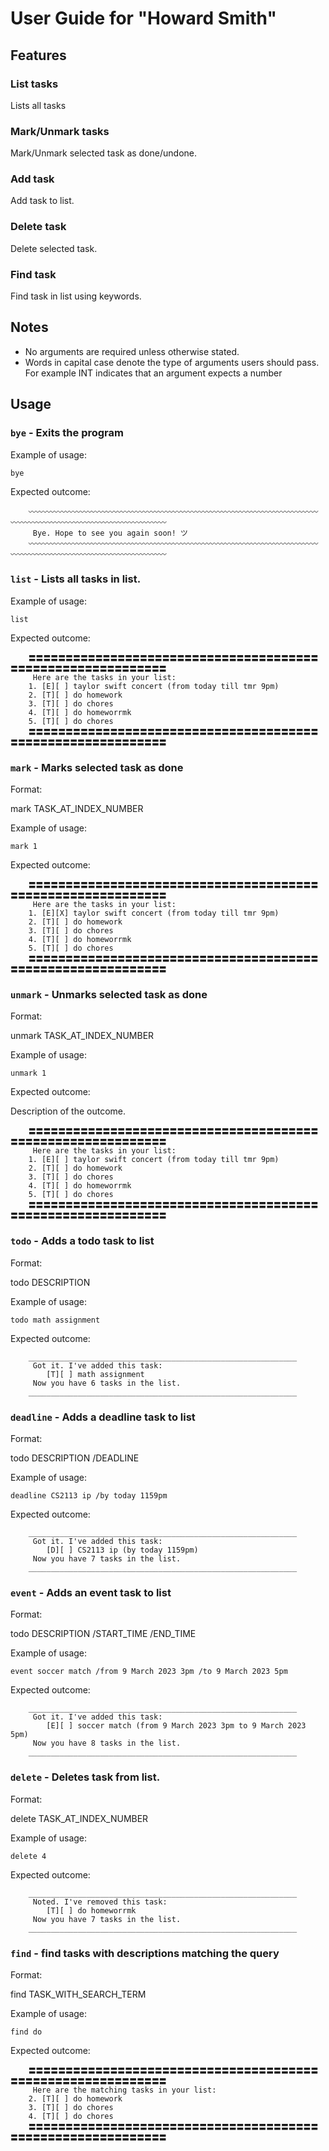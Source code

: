# User Guide for "Howard Smith"

## Features 

### List tasks

Lists all tasks

### Mark/Unmark tasks

Mark/Unmark selected task as done/undone.

### Add task

Add task to list.

### Delete task

Delete selected task.

### Find task

Find task in list using keywords.

## Notes
* No arguments are required unless otherwise stated.
* Words in capital case denote the type of arguments users should pass. For example INT indicates that an argument expects a number

## Usage

### `bye` - Exits the program

Example of usage: 

`bye`

Expected outcome:

```
	〰〰〰〰〰〰〰〰〰〰〰〰〰〰〰〰〰〰〰〰〰〰〰〰〰〰〰〰〰〰〰〰〰〰〰〰〰〰〰〰〰〰〰〰〰〰〰〰〰〰〰〰〰〰〰〰〰〰〰〰
	 Bye. Hope to see you again soon! ツ
	〰〰〰〰〰〰〰〰〰〰〰〰〰〰〰〰〰〰〰〰〰〰〰〰〰〰〰〰〰〰〰〰〰〰〰〰〰〰〰〰〰〰〰〰〰〰〰〰〰〰〰〰〰〰〰〰〰〰〰〰
```
### `list` - Lists all tasks in list.

Example of usage:

`list`

Expected outcome:

```
	〓〓〓〓〓〓〓〓〓〓〓〓〓〓〓〓〓〓〓〓〓〓〓〓〓〓〓〓〓〓〓〓〓〓〓〓〓〓〓〓〓〓〓〓〓〓〓〓〓〓〓〓〓〓〓〓〓〓〓〓
	 Here are the tasks in your list:
 	1. [E][ ] taylor swift concert (from today till tmr 9pm)
 	2. [T][ ] do homework
 	3. [T][ ] do chores
 	4. [T][ ] do homeworrmk
 	5. [T][ ] do chores
	〓〓〓〓〓〓〓〓〓〓〓〓〓〓〓〓〓〓〓〓〓〓〓〓〓〓〓〓〓〓〓〓〓〓〓〓〓〓〓〓〓〓〓〓〓〓〓〓〓〓〓〓〓〓〓〓〓〓〓〓
```
### `mark` - Marks selected task as done

Format:

mark TASK_AT_INDEX_NUMBER

Example of usage:

`mark 1`

Expected outcome:

```
	〓〓〓〓〓〓〓〓〓〓〓〓〓〓〓〓〓〓〓〓〓〓〓〓〓〓〓〓〓〓〓〓〓〓〓〓〓〓〓〓〓〓〓〓〓〓〓〓〓〓〓〓〓〓〓〓〓〓〓〓
	 Here are the tasks in your list:
 	1. [E][X] taylor swift concert (from today till tmr 9pm)
 	2. [T][ ] do homework
 	3. [T][ ] do chores
 	4. [T][ ] do homeworrmk
 	5. [T][ ] do chores
	〓〓〓〓〓〓〓〓〓〓〓〓〓〓〓〓〓〓〓〓〓〓〓〓〓〓〓〓〓〓〓〓〓〓〓〓〓〓〓〓〓〓〓〓〓〓〓〓〓〓〓〓〓〓〓〓〓〓〓〓
```
### `unmark` - Unmarks selected task as done

Format:

unmark TASK_AT_INDEX_NUMBER

Example of usage:

`unmark 1`

Expected outcome:

Description of the outcome.

```
	〓〓〓〓〓〓〓〓〓〓〓〓〓〓〓〓〓〓〓〓〓〓〓〓〓〓〓〓〓〓〓〓〓〓〓〓〓〓〓〓〓〓〓〓〓〓〓〓〓〓〓〓〓〓〓〓〓〓〓〓
	 Here are the tasks in your list:
 	1. [E][ ] taylor swift concert (from today till tmr 9pm)
 	2. [T][ ] do homework
 	3. [T][ ] do chores
 	4. [T][ ] do homeworrmk
 	5. [T][ ] do chores
	〓〓〓〓〓〓〓〓〓〓〓〓〓〓〓〓〓〓〓〓〓〓〓〓〓〓〓〓〓〓〓〓〓〓〓〓〓〓〓〓〓〓〓〓〓〓〓〓〓〓〓〓〓〓〓〓〓〓〓〓
```
### `todo` - Adds a todo task to list

Format:

todo DESCRIPTION

Example of usage:

`todo math assignment`

Expected outcome:

```
	____________________________________________________________
	 Got it. I've added this task:
		[T][ ] math assignment
	 Now you have 6 tasks in the list.
	____________________________________________________________
```
### `deadline` - Adds a deadline task to list

Format:

todo DESCRIPTION /DEADLINE

Example of usage:

`deadline CS2113 ip /by today 1159pm`

Expected outcome:

```
	____________________________________________________________
	 Got it. I've added this task:
		[D][ ] CS2113 ip (by today 1159pm)
	 Now you have 7 tasks in the list.
	____________________________________________________________
```
### `event` - Adds an event task to list

Format:

todo DESCRIPTION /START_TIME /END_TIME

Example of usage:

`event soccer match /from 9 March 2023 3pm /to 9 March 2023 5pm`

Expected outcome:

```
	____________________________________________________________
	 Got it. I've added this task:
		[E][ ] soccer match (from 9 March 2023 3pm to 9 March 2023 5pm)
	 Now you have 8 tasks in the list.
	____________________________________________________________
```
### `delete` - Deletes task from list.

Format:

delete TASK_AT_INDEX_NUMBER

Example of usage:

`delete 4`

Expected outcome:

```
	____________________________________________________________
	 Noted. I've removed this task:
		[T][ ] do homeworrmk
	 Now you have 7 tasks in the list.
	____________________________________________________________
```
### `find` - find tasks with descriptions matching the query

Format:

find TASK_WITH_SEARCH_TERM

Example of usage:

`find do`

Expected outcome:

```
	〓〓〓〓〓〓〓〓〓〓〓〓〓〓〓〓〓〓〓〓〓〓〓〓〓〓〓〓〓〓〓〓〓〓〓〓〓〓〓〓〓〓〓〓〓〓〓〓〓〓〓〓〓〓〓〓〓〓〓〓
	 Here are the matching tasks in your list:
 	2. [T][ ] do homework
 	3. [T][ ] do chores
 	4. [T][ ] do chores
	〓〓〓〓〓〓〓〓〓〓〓〓〓〓〓〓〓〓〓〓〓〓〓〓〓〓〓〓〓〓〓〓〓〓〓〓〓〓〓〓〓〓〓〓〓〓〓〓〓〓〓〓〓〓〓〓〓〓〓〓
```
